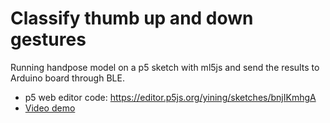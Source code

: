 # Classify thumb up and down gestures

Running handpose model on a p5 sketch with ml5js and send the results to Arduino board through BLE.

- p5 web editor code: https://editor.p5js.org/yining/sketches/bnjIKmhgA
- [Video demo](https://youtu.be/TrmJKZBqfHs)
